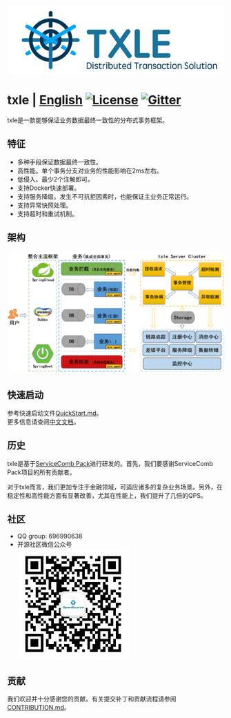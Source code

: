![txle logo](docs/txle-logo.png)

# txle | [English](README.md)  [![License](https://img.shields.io/badge/license-Apache%202-4EB1BA.svg)](https://www.apache.org/licenses/LICENSE-2.0.html)  [![Gitter](https://img.shields.io/static/v1?label=chat&message=on&nbsp;gitter&color=brightgreen)](https://gitter.im/actiontech-txle/Lobby)

txle是一款能够保证业务数据最终一致性的分布式事务框架。

## 特征
* 多种手段保证数据最终一致性。
* 高性能。单个事务分支对业务的性能影响在2ms左右。
* 低侵入。最少2个注解即可。
* 支持Docker快速部署。
* 支持服务降级。发生不可抗拒因素时，也能保证主业务正常运行。
* 支持异常快照处理。
* 支持超时和重试机制。

## 架构
![txle业务集成架构](docs/txle-architecture-cn.png)

## 快速启动
参考快速启动文件[QuickStart.md](./docs/QUICKSTART.md)。  
更多信息请查阅[中文文档](https://actiontech.github.io/txle-docs-cn/1.QuickStart/1.1_deployment.html)。

## 历史
txle是基于[ServiceComb Pack](https://github.com/apache/servicecomb-pack)进行研发的。首先，我们要感谢ServiceComb Pack项目的所有贡献者。

对于txle而言，我们更加专注于金融领域，可适应诸多的复杂业务场景。另外，在稳定性和高性能方面有显著改善，尤其在性能上，我们提升了几倍的QPS。

## 社区
* QQ group: 696990638
* 开源社区微信公众号  
![txle](./docs/QR_code.png)

## 贡献
我们欢迎并十分感谢您的贡献。有关提交补丁和贡献流程请参阅[CONTRIBUTION.md](https://github.com/actiontech/txle/blob/master/docs/CONTRIBUTION.md)。
